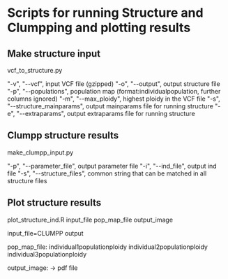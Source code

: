 # Scripts for running Structure and Clumpping and plotting results

## Make structure input

vcf_to_structure.py

"-v", "--vcf", input VCF file (gzipped)
"-o", "--output", output structure file
"-p", "--populations", population map (format:individual<tab>population, further columns ignored)
"-m", "--max_ploidy", highest ploidy in the VCF file
"-s", "--structure_mainparams", output mainparams file for running structure
"-e", "--extraparams", output extraparams file for running structure

## Clumpp structure results

make_clumpp_input.py

"-p", "--parameter_file", output parameter file
"-i", "--ind_file", output ind file
"-s", "--structure_files", common string that can be matched in all structure files

## Plot structure results

plot_structure_ind.R input_file pop_map_file output_image

input_file=CLUMPP output

pop_map_file:
individual1<TAB>population<TAB>ploidy
individual2<TAB>population<TAB>ploidy
individual3<TAB>population<TAB>ploidy

output_image:
-> pdf file
